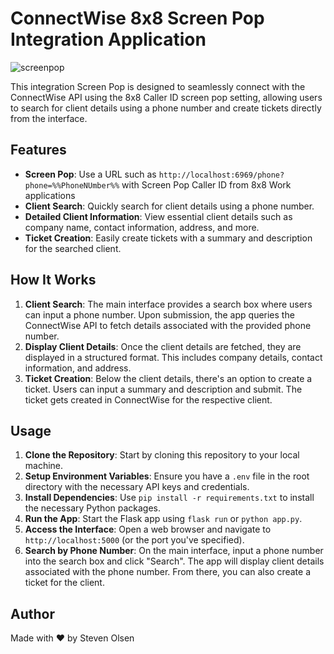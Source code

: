 # ConnectWise 8x8 Screen Pop Integration Application

![screenpop](https://github.com/OlsenSM91/CW8x8ScreenPop/assets/130707762/6c489673-1c0b-46b5-9dd9-fd6fa52c4595)

This integration Screen Pop is designed to seamlessly connect with the ConnectWise API using the 8x8 Caller ID screen pop setting, allowing users to search for client details using a phone number and create tickets directly from the interface.

## Features

- **Screen Pop**: Use a URL such as `http://localhost:6969/phone?phone=%%PhoneNUmber%%` with Screen Pop Caller ID from 8x8 Work applications
- **Client Search**: Quickly search for client details using a phone number.
- **Detailed Client Information**: View essential client details such as company name, contact information, address, and more.
- **Ticket Creation**: Easily create tickets with a summary and description for the searched client.

## How It Works

1. **Client Search**: The main interface provides a search box where users can input a phone number. Upon submission, the app queries the ConnectWise API to fetch details associated with the provided phone number.
2. **Display Client Details**: Once the client details are fetched, they are displayed in a structured format. This includes company details, contact information, and address.
3. **Ticket Creation**: Below the client details, there's an option to create a ticket. Users can input a summary and description and submit. The ticket gets created in ConnectWise for the respective client.

## Usage

1. **Clone the Repository**: Start by cloning this repository to your local machine.
2. **Setup Environment Variables**: Ensure you have a `.env` file in the root directory with the necessary API keys and credentials.
3. **Install Dependencies**: Use `pip install -r requirements.txt` to install the necessary Python packages.
4. **Run the App**: Start the Flask app using `flask run` or `python app.py`.
5. **Access the Interface**: Open a web browser and navigate to `http://localhost:5000` (or the port you've specified).
6. **Search by Phone Number**: On the main interface, input a phone number into the search box and click "Search". The app will display client details associated with the phone number. From there, you can also create a ticket for the client.

## Author

Made with ❤️ by Steven Olsen
